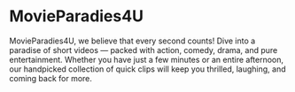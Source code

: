 # MovieParadies4U
MovieParadies4U, we believe that every second counts! Dive into a paradise of short videos — packed with action, comedy, drama, and pure entertainment. Whether you have just a few minutes or an entire afternoon, our handpicked collection of quick clips will keep you thrilled, laughing, and coming back for more.

